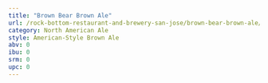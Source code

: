 ```yaml
---
title: "Brown Bear Brown Ale"
url: /rock-bottom-restaurant-and-brewery-san-jose/brown-bear-brown-ale/
category: North American Ale
style: American-Style Brown Ale
abv: 0
ibu: 0
srm: 0
upc: 0
---
```


